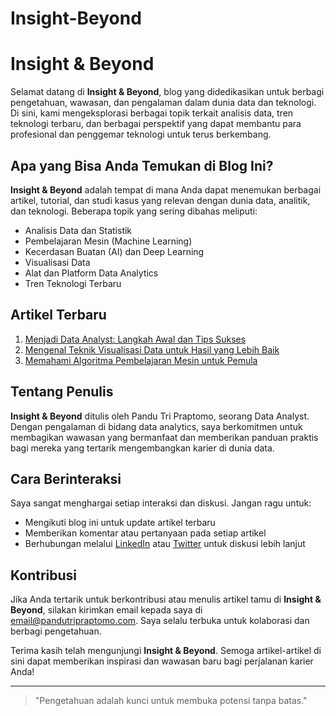 # Insight-Beyond

# Insight & Beyond

Selamat datang di **Insight & Beyond**, blog yang didedikasikan untuk berbagi pengetahuan, wawasan, dan pengalaman dalam dunia data dan teknologi. Di sini, kami mengeksplorasi berbagai topik terkait analisis data, tren teknologi terbaru, dan berbagai perspektif yang dapat membantu para profesional dan penggemar teknologi untuk terus berkembang.

## Apa yang Bisa Anda Temukan di Blog Ini?

**Insight & Beyond** adalah tempat di mana Anda dapat menemukan berbagai artikel, tutorial, dan studi kasus yang relevan dengan dunia data, analitik, dan teknologi. Beberapa topik yang sering dibahas meliputi:

- Analisis Data dan Statistik
- Pembelajaran Mesin (Machine Learning)
- Kecerdasan Buatan (AI) dan Deep Learning
- Visualisasi Data
- Alat dan Platform Data Analytics
- Tren Teknologi Terbaru

## Artikel Terbaru

1. [Menjadi Data Analyst: Langkah Awal dan Tips Sukses](#)
2. [Mengenal Teknik Visualisasi Data untuk Hasil yang Lebih Baik](#)
3. [Memahami Algoritma Pembelajaran Mesin untuk Pemula](#)

## Tentang Penulis

**Insight & Beyond** ditulis oleh Pandu Tri Praptomo, seorang Data Analyst. Dengan pengalaman di bidang data analytics, saya berkomitmen untuk membagikan wawasan yang bermanfaat dan memberikan panduan praktis bagi mereka yang tertarik mengembangkan karier di dunia data.

## Cara Berinteraksi

Saya sangat menghargai setiap interaksi dan diskusi. Jangan ragu untuk:

- Mengikuti blog ini untuk update artikel terbaru
- Memberikan komentar atau pertanyaan pada setiap artikel
- Berhubungan melalui [LinkedIn](#) atau [Twitter](#) untuk diskusi lebih lanjut

## Kontribusi

Jika Anda tertarik untuk berkontribusi atau menulis artikel tamu di **Insight & Beyond**, silakan kirimkan email kepada saya di [email@pandutripraptomo.com](mailto:email@pandutripraptomo.com). Saya selalu terbuka untuk kolaborasi dan berbagi pengetahuan.

Terima kasih telah mengunjungi **Insight & Beyond**. Semoga artikel-artikel di sini dapat memberikan inspirasi dan wawasan baru bagi perjalanan karier Anda!

---

> "Pengetahuan adalah kunci untuk membuka potensi tanpa batas."
